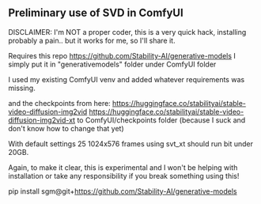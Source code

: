 ## Preliminary use of SVD in ComfyUI

DISCLAIMER: I'm NOT a proper coder, this is a very quick hack, installing probably a pain.. but it works for me, so I'll share it.

Requires this repo https://github.com/Stability-AI/generative-models
I simply put it in "generativemodels" folder under ComfyUI folder

I used my existing ComfyUI venv and added whatever requirements was missing.

and the checkpoints from here:
https://huggingface.co/stabilityai/stable-video-diffusion-img2vid
https://huggingface.co/stabilityai/stable-video-diffusion-img2vid-xt
to ComfyUI/checkpoints folder (because I suck and don't know how to change that yet)

With default settings 25 1024x576 frames using svt_xt should run bit under 20GB.

Again, to make it clear, this is experimental and I won't be helping with installation or take any responsibility if you break something using this!


pip install sgm@git+https://github.com/Stability-AI/generative-models